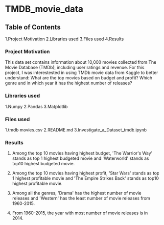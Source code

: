 # TMDB_movie_data

## Table of Contents
1.Project Motivation
2.Libraries used
3.Files used
4.Results


### Project Motivation
This data set contains information about 10,000 movies collected from The Movie Database (TMDb), including user ratings and revenue.
For this project, I was interestested in using TMDb movie data from Kaggle to better understand:
What are the top movies based on budget and profit?
Which genre and in which year it has the highest number of releases?

### Libraries used
1.Numpy
2.Pandas
3.Matplotlib

### Files used
1.tmdb movies.csv
2.README.md
3.Investigate_a_Dataset_tmdb.ipynb

### Results
1. Among the top 10 movies having highest budget, 'The Warrior's Way' stands as top 1 highest budgeted movie and 'Waterworld' stands as top10 highest budgeted movie.

2. Among the top 10 movies having highest profit, 'Star Wars' stands as top 1 highest profitable movie and 'The Empire Strikes Back' stands as top10 highest profitable movie.

3. Among all the genres, 'Drama' has the highest number of movie releases and 'Western' has the least number of movie releases from 1960-2015.

4. From 1960-2015, the year with most number of movie releases is in 2014.
